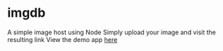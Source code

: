 # imgdb
A simple image host using Node
Simply upload your image and visit the resulting link
View the demo app [here](https://imgdb.bistromath25.repl.co)